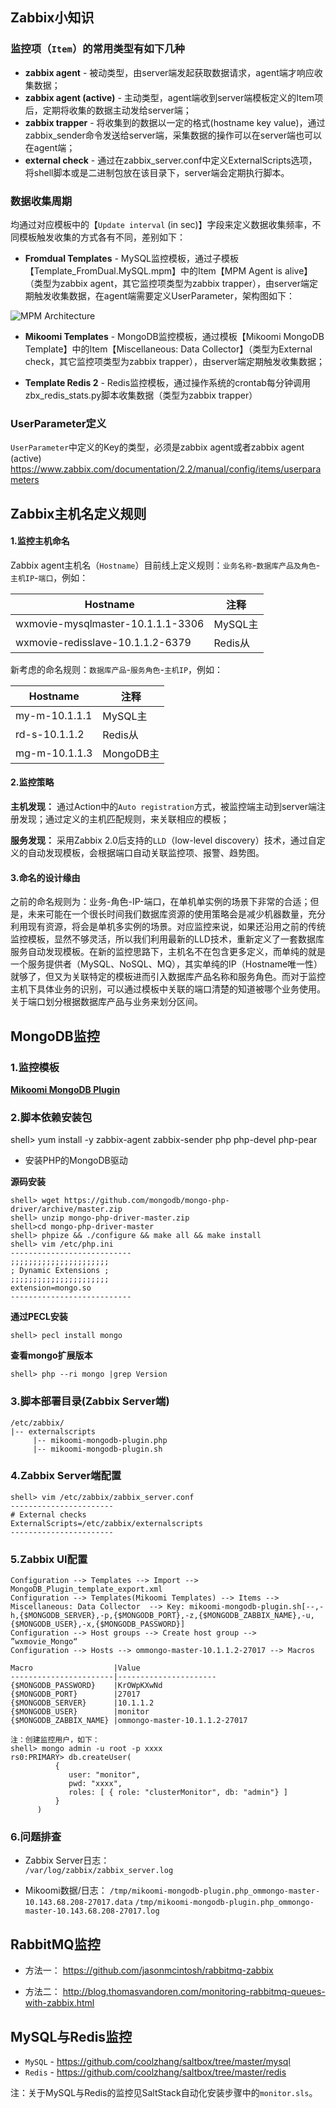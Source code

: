 ## Zabbix小知识

### 监控项（`Item`）的常用类型有如下几种

* **zabbix agent** - 被动类型，由server端发起获取数据请求，agent端才响应收集数据；
* **zabbix agent (active)** - 主动类型，agent端收到server端模板定义的Item项后，定期将收集的数据主动发给server端；
* **zabbix trapper** - 将收集到的数据以一定的格式(hostname key value)，通过zabbix_sender命令发送给server端，采集数据的操作可以在server端也可以在agent端；
* **external check** - 通过在zabbix_server.conf中定义ExternalScripts选项，将shell脚本或是二进制包放在该目录下，server端会定期执行脚本。

### 数据收集周期

均通过对应模板中的【`Update interval` (in sec)】字段来定义数据收集频率，不同模板触发收集的方式各有不同，差别如下：

* **Fromdual Templates** - MySQL监控模板，通过子模板【Template_FromDual.MySQL.mpm】中的Item【MPM Agent is alive】（类型为zabbix agent，其它监控项类型为zabbix trapper），由server端定期触发收集数据，在agent端需要定义UserParameter，架构图如下：

![MPM Architecture](http://www.fromdual.com/sites/default/files/mpm_inst_guide00.png)

* **Mikoomi Templates** - MongoDB监控模板，通过模板【Mikoomi MongoDB Template】中的Item【Miscellaneous: Data Collector】（类型为External check，其它监控项类型为zabbix trapper），由server端定期触发收集数据；

* **Template Redis 2** - Redis监控模板，通过操作系统的crontab每分钟调用zbx_redis_stats.py脚本收集数据（类型为zabbix trapper）

### UserParameter定义

`UserParameter`中定义的Key的类型，必须是zabbix agent或者zabbix agent (active)
https://www.zabbix.com/documentation/2.2/manual/config/items/userparameters

## Zabbix主机名定义规则

#### 1.监控主机命名

Zabbix agent主机名（`Hostname`）目前线上定义规则：`业务名称`-`数据库产品及角色`-`主机IP`-`端口`，例如：

Hostname                            |注释
------------------------------------|-----------
wxmovie-mysqlmaster-10.1.1.1-3306   |MySQL主
wxmovie-redisslave-10.1.1.2-6379    |Redis从

新考虑的命名规则：`数据库产品`-`服务角色`-`主机IP`，例如：

Hostname           |注释
-------------------|-----------
my-m-10.1.1.1      |MySQL主
rd-s-10.1.1.2      |Redis从
mg-m-10.1.1.3      |MongoDB主

#### 2.监控策略

**主机发现：** 通过Action中的`Auto registration`方式，被监控端主动到server端注册发现；通过定义的主机匹配规则，来关联相应的模板；

**服务发现：** 采用Zabbix 2.0后支持的`LLD`（low-level discovery）技术，通过自定义的自动发现模板，会根据端口自动关联监控项、报警、趋势图。

#### 3.命名的设计缘由

之前的命名规则为：业务-角色-IP-端口，在单机单实例的场景下非常的合适；但是，未来可能在一个很长时间我们数据库资源的使用策略会是减少机器数量，充分利用现有资源，将会是单机多实例的场景。对应监控来说，如果还沿用之前的传统监控模板，显然不够灵活，所以我们利用最新的LLD技术，重新定义了一套数据库服务自动发现模板。在新的监控思路下，主机名不在包含更多定义，而单纯的就是一个服务提供者（MySQL、NoSQL、MQ），其实单纯的IP（Hostname唯一性）就够了，但又为关联特定的模板进而引入数据库产品名称和服务角色。而对于监控主机下具体业务的识别，可以通过模板中关联的端口清楚的知道被哪个业务使用。关于端口划分根据数据库产品与业务来划分区间。

## MongoDB监控

### 1.监控模板

[**Mikoomi MongoDB Plugin**](https://code.google.com/p/mikoomi/wiki/03)

### 2.脚本依赖安装包
shell> yum install -y zabbix-agent zabbix-sender php php-devel php-pear

* 安装PHP的MongoDB驱动

**源码安装**

```
shell> wget https://github.com/mongodb/mongo-php-driver/archive/master.zip
shell> unzip mongo-php-driver-master.zip
shell>cd mongo-php-driver-master
shell> phpize && ./configure && make all && make install
shell> vim /etc/php.ini
---------------------------
;;;;;;;;;;;;;;;;;;;;;;
; Dynamic Extensions ;
;;;;;;;;;;;;;;;;;;;;;;
extension=mongo.so
---------------------------
```

**通过PECL安装**

```
shell> pecl install mongo
```

**查看mongo扩展版本**

```
shell> php --ri mongo |grep Version
```

### 3.脚本部署目录(Zabbix Server端)

```
/etc/zabbix/
|-- externalscripts
     |-- mikoomi-mongodb-plugin.php
     |-- mikoomi-mongodb-plugin.sh
```

### 4.Zabbix Server端配置

```
shell> vim /etc/zabbix/zabbix_server.conf
-----------------------
# External checks
ExternalScripts=/etc/zabbix/externalscripts
-----------------------
```

### 5.Zabbix UI配置

```
Configuration --> Templates --> Import --> MongoDB_Plugin_template_export.xml
Configuration --> Templates(Mikoomi Templates) --> Items --> Miscellaneous: Data Collector  --> Key: mikoomi-mongodb-plugin.sh[--,-h,{$MONGODB_SERVER},-p,{$MONGODB_PORT},-z,{$MONGODB_ZABBIX_NAME},-u,{$MONGODB_USER},-x,{$MONGODB_PASSWORD}]
Configuration --> Host groups --> Create host group --> ”wxmovie_Mongo“
Configuration --> Hosts --> ommongo-master-10.1.1.2-27017 --> Macros
 
Macro                  |Value
-----------------------|----------------------
{$MONGODB_PASSWORD}    |KrOWpKXwNd
{$MONGODB_PORT}        |27017
{$MONGODB_SERVER}      |10.1.1.2
{$MONGODB_USER}        |monitor
{$MONGODB_ZABBIX_NAME} |ommongo-master-10.1.1.2-27017

注：创建监控用户，如下：
shell> mongo admin -u root -p xxxx
rs0:PRIMARY> db.createUser(
          {
             user: "monitor",
             pwd: "xxxx",
             roles: [ { role: "clusterMonitor", db: "admin"} ]
          }
      )
```

### 6.问题排查

* Zabbix Server日志：  
`/var/log/zabbix/zabbix_server.log`

* Mikoomi数据/日志：
`/tmp/mikoomi-mongodb-plugin.php_ommongo-master-10.143.68.208-27017.data`
`/tmp/mikoomi-mongodb-plugin.php_ommongo-master-10.143.68.208-27017.log`

## RabbitMQ监控

* 方法一：
<https://github.com/jasonmcintosh/rabbitmq-zabbix>

* 方法二：
<http://blog.thomasvandoren.com/monitoring-rabbitmq-queues-with-zabbix.html>

## MySQL与Redis监控

* `MySQL` - <https://github.com/coolzhang/saltbox/tree/master/mysql>
* `Redis` - <https://github.com/coolzhang/saltbox/tree/master/redis>

注：关于MySQL与Redis的监控见SaltStack自动化安装步骤中的`monitor.sls`。